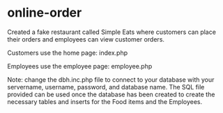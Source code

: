 # online-order
Created a fake restaurant called Simple Eats where customers can place their orders and employees can view customer orders. 

Customers use the home page: index.php

Employees use the employee page: employee.php

Note: change the dbh.inc.php file to connect to your database with your servername, username, password, and database name. The SQL file provided can be used once the database has been created to create the necessary tables and inserts for the Food items and the Employees.
